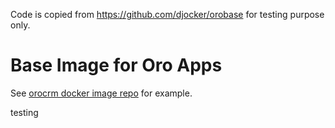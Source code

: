  Code is copied from https://github.com/djocker/orobase for testing purpose only.

# Base Image for Oro Apps

See [orocrm docker image repo](https://github.com/djocker/orocrm) for example.


testing

